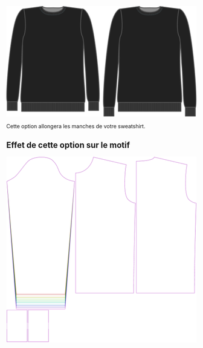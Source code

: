 ![Bonus de longueur de manche](sleevelengthbonus.svg)

Cette option allongera les manches de votre sweatshirt.


## Effet de cette option sur le motif
![Cette image montre l'effet de cette option en superposant plusieurs variantes qui ont une valeur différente pour cette option](sven_sleevelengthbonus_sample.svg "Effet de cette option sur le motif")